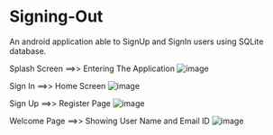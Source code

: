 # Signing-Out
An android application able to SignUp and SignIn users using SQLite database.

Splash Screen ==>> Entering The Application
![image](https://user-images.githubusercontent.com/95628601/203029195-9f3bcf28-c2ed-4a6e-8d2e-2fa3bf134dc9.png)



Sign In ==>> Home Screen
![image](https://user-images.githubusercontent.com/95628601/203029479-719c3357-57e3-402e-8b4e-c3732844f7bb.png)



Sign Up ==>> Register Page
![image](https://user-images.githubusercontent.com/95628601/203029646-011bc5c5-dee7-42d9-85de-ab66b5496ee3.png)



Welcome Page ==>> Showing User Name and Email ID
![image](https://user-images.githubusercontent.com/95628601/203029858-ecdfe93c-0ed6-4820-913a-4d29ad592400.png)
